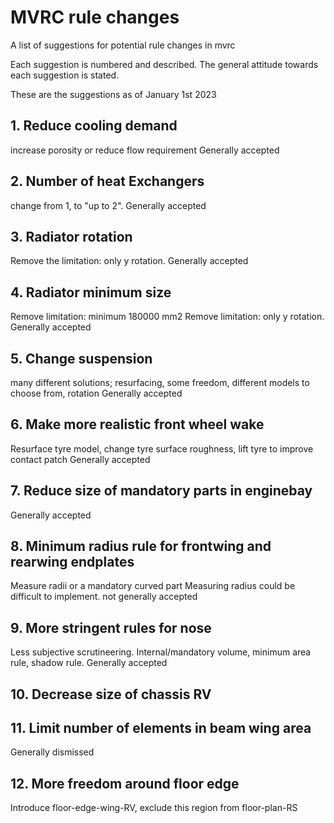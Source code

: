 # MVRC rule changes
A list of suggestions for potential rule changes in mvrc

Each suggestion is numbered and described. The general attitude towards each suggestion is stated.  

These are the suggestions as of January 1st 2023

## 1. Reduce cooling demand
increase porosity or reduce flow requirement
Generally accepted

## 2. Number of heat Exchangers
change from 1, to "up to 2". 
Generally accepted
<!--- ### Approved: 
LegendaryM, variante, G-raph, Koldskaal, CAEdevice
### Disapproved:
none --->

 ## 3. Radiator rotation
Remove the limitation: only y rotation. 
Generally accepted
<!--- ### Approved:
LegendaryM, variante, G-raph, Koldskaal, CAEdevice
### Disapproved:
none --->

## 4. Radiator minimum size
Remove limitation: minimum 180000 mm2
Remove limitation: only y rotation. 
Generally accepted
<!--- ### Approved:
LegendaryM, variante, G-raph, Koldskaal, CAEdevice
### Disapproved:
none --->

## 5. Change suspension
many different solutions; resurfacing, some freedom, different models to choose from, rotation 
Generally accepted
<!--- ### Approved:
LegendaryM, variante, G-raph, Koldskaal, CAEdevice
### Disapproved:
none --->

## 6. Make more realistic front wheel wake
Resurface tyre model, change tyre surface roughness, lift tyre to improve contact patch
Generally accepted
<!--- ### Approved:
LegendaryM, variante, G-raph, Koldskaal, CAEdevice
### Disapproved:
none --->

## 7. Reduce size of mandatory parts in enginebay
Generally accepted
<!--- ### Approved:
LegendaryM, variante, G-raph, Koldskaal, CAEdevice
### Disapproved:
none --->

## 8. Minimum radius rule for frontwing and rearwing endplates
Measure radii or a mandatory curved part
Measuring radius could be difficult to implement.
not generally accepted

## 9. More stringent rules for nose
Less subjective scrutineering. 
Internal/mandatory volume, minimum area rule, shadow rule.
Generally accepted

## 10. Decrease size of chassis RV

## 11. Limit number of elements in beam wing area 
Generally dismissed

## 12. More freedom around floor edge
Introduce floor-edge-wing-RV, exclude this region from floor-plan-RS









